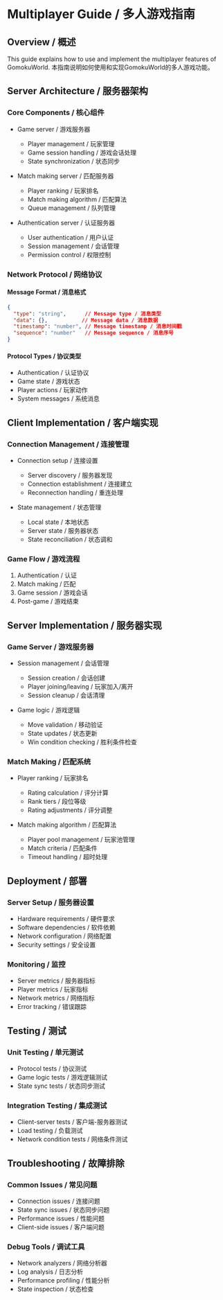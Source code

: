# Multiplayer Guide / 多人游戏指南

## Overview / 概述
This guide explains how to use and implement the multiplayer features of GomokuWorld.
本指南说明如何使用和实现GomokuWorld的多人游戏功能。

## Server Architecture / 服务器架构

### Core Components / 核心组件
- Game server / 游戏服务器
  - Player management / 玩家管理
  - Game session handling / 游戏会话处理
  - State synchronization / 状态同步

- Match making server / 匹配服务器
  - Player ranking / 玩家排名
  - Match making algorithm / 匹配算法
  - Queue management / 队列管理

- Authentication server / 认证服务器
  - User authentication / 用户认证
  - Session management / 会话管理
  - Permission control / 权限控制

### Network Protocol / 网络协议

#### Message Format / 消息格式
```json
{
  "type": "string",      // Message type / 消息类型
  "data": {},           // Message data / 消息数据
  "timestamp": "number", // Message timestamp / 消息时间戳
  "sequence": "number"   // Message sequence / 消息序号
}
```

#### Protocol Types / 协议类型
- Authentication / 认证协议
- Game state / 游戏状态
- Player actions / 玩家动作
- System messages / 系统消息

## Client Implementation / 客户端实现

### Connection Management / 连接管理
- Connection setup / 连接设置
  - Server discovery / 服务器发现
  - Connection establishment / 连接建立
  - Reconnection handling / 重连处理

- State management / 状态管理
  - Local state / 本地状态
  - Server state / 服务器状态
  - State reconciliation / 状态调和

### Game Flow / 游戏流程
1. Authentication / 认证
2. Match making / 匹配
3. Game session / 游戏会话
4. Post-game / 游戏结束

## Server Implementation / 服务器实现

### Game Server / 游戏服务器
- Session management / 会话管理
  - Session creation / 会话创建
  - Player joining/leaving / 玩家加入/离开
  - Session cleanup / 会话清理

- Game logic / 游戏逻辑
  - Move validation / 移动验证
  - State updates / 状态更新
  - Win condition checking / 胜利条件检查

### Match Making / 匹配系统
- Player ranking / 玩家排名
  - Rating calculation / 评分计算
  - Rank tiers / 段位等级
  - Rating adjustments / 评分调整

- Match making algorithm / 匹配算法
  - Player pool management / 玩家池管理
  - Match criteria / 匹配条件
  - Timeout handling / 超时处理

## Deployment / 部署

### Server Setup / 服务器设置
- Hardware requirements / 硬件要求
- Software dependencies / 软件依赖
- Network configuration / 网络配置
- Security settings / 安全设置

### Monitoring / 监控
- Server metrics / 服务器指标
- Player metrics / 玩家指标
- Network metrics / 网络指标
- Error tracking / 错误跟踪

## Testing / 测试

### Unit Testing / 单元测试
- Protocol tests / 协议测试
- Game logic tests / 游戏逻辑测试
- State sync tests / 状态同步测试

### Integration Testing / 集成测试
- Client-server tests / 客户端-服务器测试
- Load testing / 负载测试
- Network condition tests / 网络条件测试

## Troubleshooting / 故障排除

### Common Issues / 常见问题
- Connection issues / 连接问题
- State sync issues / 状态同步问题
- Performance issues / 性能问题
- Client-side issues / 客户端问题

### Debug Tools / 调试工具
- Network analyzers / 网络分析器
- Log analysis / 日志分析
- Performance profiling / 性能分析
- State inspection / 状态检查 